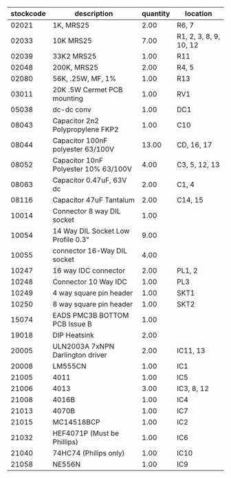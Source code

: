 |stockcode|description|quantity|location|
|---------|-----------|--------|--------|
|02021|1K, MRS25|2.00|R6, 7|
|02033|10K MRS25|7.00|R1, 2, 3, 8, 9, 10, 12|
|02039|33K2 MRS25|1.00|R11|
|02048|200K, MRS25|2.00|R4, 5|
|02080|56K, .25W, MF, 1%|1.00|R13|
|03011|20K .5W Cermet PCB mounting|1.00|RV1|
|05038|dc-dc conv|1.00|DC1|
|08043|Capacitor 2n2 Polypropylene FKP2|1.00|C10|
|08044|Capacitor 100nF polyester 63/100V|13.00|CD, 16, 17|
|08052|Capacitor 10nF Polyester 10% 63/100V|4.00|C3, 5, 12, 13|
|08063|Capacitor 0.47uF, 63V dc|2.00|C1, 4|
|08116|Capacitor 47uF Tantalum|2.00|C14, 15|
|10014|Connector 8 way DIL socket|1.00| |
|10054|14 Way DIL Socket Low Profile 0.3"|9.00||
|10055|connector 16-Way DIL socket|4.00||
|10247|16 way IDC connector|2.00|PL1, 2|
|10248|Connector 10 Way IDC|1.00|PL3|
|10249|4 way square pin header|1.00|SKT1|
|10250|8 way square pin header|1.00|SKT2|
|15074|EADS PMC3B BOTTOM PCB Issue B|1.00||
|19018|DIP Heatsink|2.00||
|20005|ULN2003A 7xNPN Darlington driver|2.00|IC11, 13|
|20008|LM555CN|1.00|IC1|
|21005|4011|1.00|IC5|
|21006|4013|3.00|IC3, 8, 12|
|21008|4016B|1.00|IC4|
|21013|4070B|1.00|IC7|
|21015|MC14518BCP|1.00|IC2|
|21032|HEF4071P (Must be Phillips)|1.00|IC6|
|21040|74HC74 (Philips only)|1.00|IC10|
|21058|NE556N|1.00|IC9|
